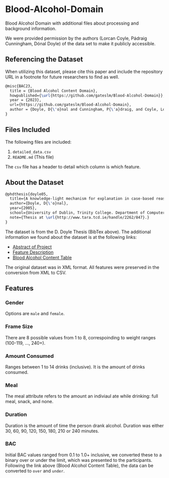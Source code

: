 # Blood-Alcohol-Domain
Blood Alcohol Domain with additional files about processing and background information. 

We were provided permission by the authors (Lorcan Coyle, Pádraig Cunningham, Dónal Doyle) of the data set to make it publicly accessible. 

## Referencing the Dataset

When utilizing this dataset, please cite this paper and include the repository URL in a footnote for future researchers to find as well. 

```tex
@misc{BAC23,
  title = {Blood Alcohol Content Domain},
  howpublished={\url{https://github.com/gateslm/Blood-Alcohol-Domain}}, 
  year = {2023},
  url={https://github.com/gateslm/Blood-Alcohol-Domain}, 
  author = {Doyle, D{\'o}nal and Cunningham, P{\'a}draig, and Coyle, Lorcan}
}
```
## Files Included

The following files are included: 
1. `detailed_data.csv`
2. `README.md` (This file)

The `csv` file has a header to detail which column is which feature. 

## About the Dataset

```tex
@phdthesis{doyle05,
  title={A knowledge-light mechanism for explanation in case-based reasoning},
  author={Doyle, D{\'o}nal},
  year={2005},
  school={University of Dublin, Trinity College. Department of Computer Science},
  note={Thesis at \url{http://www.tara.tcd.ie/handle/2262/847}.}
}
```

The dataset is from the D. Doyle Thesis (BibTex above). The additional information we found about the dataset is at the following links:
- [Abstract of Project](https://web.archive.org/web/20010826182630/http://www.cs.tcd.ie/~doylemi/abstract.html)
- [Feature Description](https://web.archive.org/web/20010722131007fw_/http://www.maths.tcd.ie/~mdoyle/java/javahtml/form.html)
- [Blood Alcohol Content Table](https://web.archive.org/web/20010722131337fw_/http://www.maths.tcd.ie/~mdoyle/java/javahtml/table.html)

The original dataset was in XML format. All features were preserved in the conversion from XML to CSV. 

## Features

### Gender
Options are `male` and `female`. 

### Frame Size
There are 8 possible values from 1 to 8, correspoinding to weight ranges (100-119, ..., 240+). 

### Amount Consumed
Ranges between 1 to 14 drinks (inclusive). It is the amount of drinks consumed. 

### Meal
The meal attribute refers to the amount an indiviaul ate while drinking: full meal, snack, and none. 

### Duration
Duration is the amount of time the person drank alcohol. Duration was either 30, 60, 90, 120, 150, 180, 210 or 240 minutes. 

### BAC
Initial BAC values ranged from 0.1 to 1.0+ inclusive, we converted these to a binary over or under the limit, which was presented to the participants.  Following the link above (Blood Alcohol Content Table), the data can be converted to `over` and `under`. 